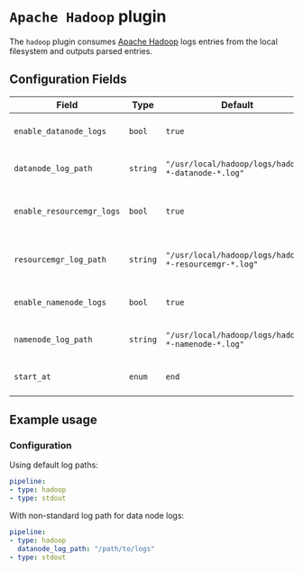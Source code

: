 # `Apache Hadoop` plugin

The `hadoop` plugin consumes [Apache Hadoop](https://hadoop.apache.org/) logs entries from the local filesystem and outputs parsed entries.

## Configuration Fields

| Field | Type | Default | Description |
| --- | --- |--- | --- |
| `enable_datanode_logs` | `bool` | `true` | Enable collection of Hadoop data node logs |
| `datanode_log_path` | `string` | `"/usr/local/hadoop/logs/hadoop-*-datanode-*.log"`  | The absolute path to the data node logs |
| `enable_resourcemgr_logs` | `bool` | `true` | Enable the collection of ResourceManager logs |
| `resourcemgr_log_path` | `string` | `"/usr/local/hadoop/logs/hadoop-*-resourcemgr-*.log"`  | The absolute path to the ResourceManager logs |
| `enable_namenode_logs` | `bool` | `true` | Enable collection of Hadoop NameNode logs |
| `namenode_log_path` | `string` | `"/usr/local/hadoop/logs/hadoop-*-namenode-*.log"`  | The absolute path to the NameNode logs |
| `start_at` | `enum` | `end` | Start reading file from 'beginning' or 'end' | 

## Example usage

### Configuration

Using default log paths:

```yaml
pipeline:
- type: hadoop
- type: stdout

```

With non-standard log path for data node logs:

```yaml
pipeline:
- type: hadoop
  datanode_log_path: "/path/to/logs"
- type: stdout

```
